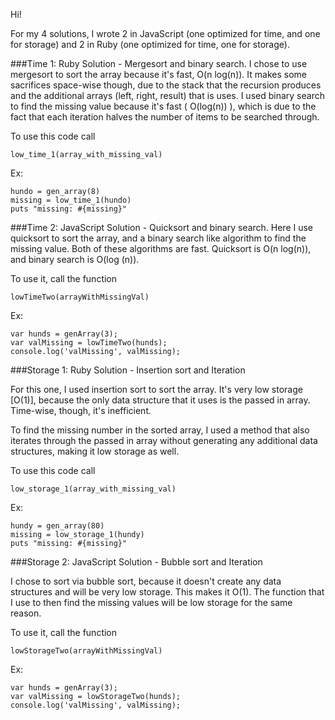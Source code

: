 Hi!

For my 4 solutions, I wrote 2 in JavaScript (one optimized for time, and one for storage) and 2 in Ruby (one optimized for time, one for storage).

###Time 1: Ruby Solution - Mergesort and binary search.
I chose to use mergesort to sort the array because it's fast, O(n log(n)). It makes some
sacrifices space-wise though, due to the stack that the recursion produces and the additional
arrays (left, right, result) that is uses. I used binary search to find the missing value
because it's fast ( O(log(n)) ), which is due to the fact that each iteration halves 
the number of items to be searched through.

To use this code call 
    
    low_time_1(array_with_missing_val)

Ex:  

    hundo = gen_array(8)  
    missing = low_time_1(hundo)  
    puts "missing: #{missing}"


###Time 2: JavaScript Solution - Quicksort and binary search.
Here I use quicksort to sort the array, and a binary search like algorithm to find the
missing value. Both of these algorithms are fast. Quicksort is O(n log(n)), and
binary search is O(log (n)).

To use it, call the function 

    lowTimeTwo(arrayWithMissingVal)

Ex:


    var hunds = genArray(3);
    var valMissing = lowTimeTwo(hunds);
    console.log('valMissing', valMissing);


###Storage 1: Ruby Solution - Insertion sort and Iteration

For this one, I used insertion sort to sort the array. It's very low storage [O(1)],
because the only data structure that it uses is the passed in array. Time-wise,
though, it's inefficient.

  To find the missing number in the sorted array,  I used a method that also iterates 
through the passed in array without generating any additional data structures, making
it low storage as well.

To use this code call 

    low_storage_1(array_with_missing_val) 

Ex:

    hundy = gen_array(80)
    missing = low_storage_1(hundy)
    puts "missing: #{missing}"


###Storage 2: JavaScript Solution - Bubble sort and Iteration

I chose to sort via bubble sort, because it doesn't create any data structures and 
will be very low storage. This makes it O(1). The function that I use to then find the 
missing values will be low storage for the same reason.

To use it, call the function 

    lowStorageTwo(arrayWithMissingVal)

Ex:

    var hunds = genArray(3);
    var valMissing = lowStorageTwo(hunds);
    console.log('valMissing', valMissing);